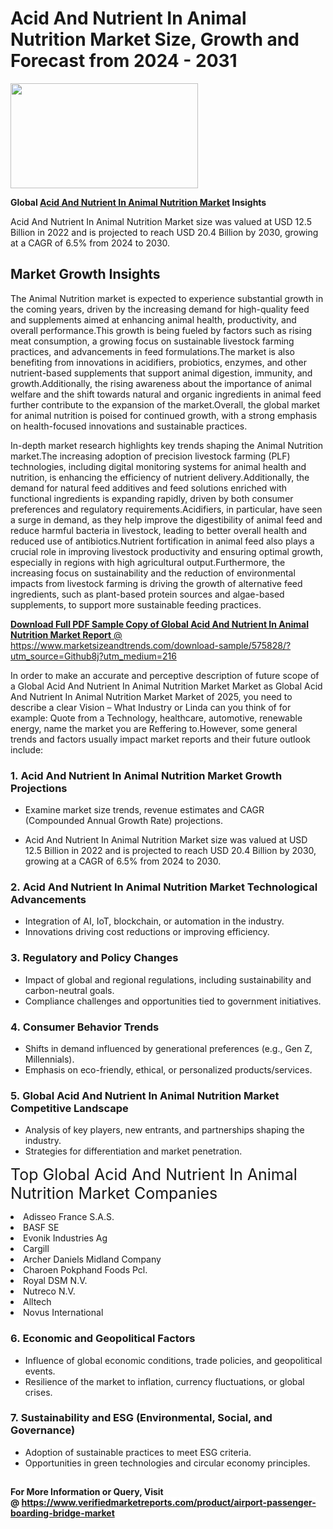 <H1>Acid And Nutrient In Animal Nutrition Market Size, Growth and Forecast from 2024 - 2031</H1><img class="aligncenter size-medium wp-image-584254" src="https://thirdeyenews.in/wp-content/uploads/2024/09/Global-Market-Research-300x168.jpeg" alt="" width="300" height="168" /><p><strong>Global&nbsp;<a href="https://www.marketsizeandtrends.com/download-sample/575828/?utm_source=Github8j?utm_medium=216">Acid And Nutrient In Animal Nutrition Market</a> Insights</strong></p><p>Acid And Nutrient In Animal Nutrition Market size was valued at USD 12.5 Billion in 2022 and is projected to reach USD 20.4 Billion by 2030, growing at a CAGR of 6.5% from 2024 to 2030.</p><p><h2>Market Growth Insights</h2> <p>The Animal Nutrition market is expected to experience substantial growth in the coming years, driven by the increasing demand for high-quality feed and supplements aimed at enhancing animal health, productivity, and overall performance.This growth is being fueled by factors such as rising meat consumption, a growing focus on sustainable livestock farming practices, and advancements in feed formulations.The market is also benefiting from innovations in acidifiers, probiotics, enzymes, and other nutrient-based supplements that support animal digestion, immunity, and growth.Additionally, the rising awareness about the importance of animal welfare and the shift towards natural and organic ingredients in animal feed further contribute to the expansion of the market.Overall, the global market for animal nutrition is poised for continued growth, with a strong emphasis on health-focused innovations and sustainable practices.<a href="download-sample-link"></a></p> <p>In-depth market research highlights key trends shaping the Animal Nutrition market.The increasing adoption of precision livestock farming (PLF) technologies, including digital monitoring systems for animal health and nutrition, is enhancing the efficiency of nutrient delivery.Additionally, the demand for natural feed additives and feed solutions enriched with functional ingredients is expanding rapidly, driven by both consumer preferences and regulatory requirements.Acidifiers, in particular, have seen a surge in demand, as they help improve the digestibility of animal feed and reduce harmful bacteria in livestock, leading to better overall health and reduced use of antibiotics.Nutrient fortification in animal feed also plays a crucial role in improving livestock productivity and ensuring optimal growth, especially in regions with high agricultural output.Furthermore, the increasing focus on sustainability and the reduction of environmental impacts from livestock farming is driving the growth of alternative feed ingredients, such as plant-based protein sources and algae-based supplements, to support more sustainable feeding practices.<a href="get-more-link"></p><p><span class=""><strong>Download Full PDF Sample Copy of Global Acid And Nutrient In Animal Nutrition Market Report</strong> @ <a href="https://www.marketsizeandtrends.com/download-sample/575828/?utm_source=Github8j?utm_medium=216" target="_blank">https://www.marketsizeandtrends.com/download-sample/575828/?utm_source=Github8j?utm_medium=216</a></span></p><p>In order to make an accurate and perceptive description of future scope of a Global&nbsp;Acid And Nutrient In Animal Nutrition Market Market as Global&nbsp;Acid And Nutrient In Animal Nutrition Market Market of 2025, you need to describe a clear Vision &ndash; What Industry or Linda can you think of for example: Quote from a Technology, healthcare, automotive, renewable energy, name the market you are Reffering to.However, some general trends and factors usually impact market reports and their future outlook include:</p><h3>1.&nbsp;<strong>Acid And Nutrient In Animal Nutrition Market Growth Projections</strong></h3><ul><li>Examine market size trends, revenue estimates and CAGR (Compounded Annual Growth Rate) projections.</li><li><p>Acid And Nutrient In Animal Nutrition Market size was valued at USD 12.5 Billion in 2022 and is projected to reach USD 20.4 Billion by 2030, growing at a CAGR of 6.5% from 2024 to 2030.</p></li></ul><h3>2.&nbsp;<strong>Acid And Nutrient In Animal Nutrition Market Technological Advancements</strong></h3><ul><li>Integration of AI, IoT, blockchain, or automation in the industry.</li><li>Innovations driving cost reductions or improving efficiency.</li></ul><h3>3.&nbsp;<strong>Regulatory and Policy Changes</strong></h3><ul><li>Impact of global and regional regulations, including sustainability and carbon-neutral goals.</li><li>Compliance challenges and opportunities tied to government initiatives.</li></ul><h3>4.&nbsp;<strong>Consumer Behavior Trends</strong></h3><ul><li>Shifts in demand influenced by generational preferences (e.g., Gen Z, Millennials).</li><li>Emphasis on eco-friendly, ethical, or personalized products/services.</li></ul><h3>5.&nbsp;<strong>Global Acid And Nutrient In Animal Nutrition Market Competitive Landscape</strong></h3><ul><li>Analysis of key players, new entrants, and partnerships shaping the industry.</li><li>Strategies for differentiation and market penetration.</li></ul><p data-pm-slice="1 1 []"><span style="color: inherit; font-family: inherit; font-size: 25px;">Top Global Acid And Nutrient In Animal Nutrition Market Companies</span></p><div class="" data-test-id=""><p><li>Adisseo France S.A.S.</li><li> BASF SE</li><li> Evonik Industries Ag</li><li> Cargill</li><li> Archer Daniels Midland Company</li><li> Charoen Pokphand Foods Pcl.</li><li> Royal DSM N.V.</li><li> Nutreco N.V.</li><li> Alltech</li><li> Novus International</li></p></div><h3>6.&nbsp;<strong>Economic and Geopolitical Factors</strong></h3><ul><li>Influence of global economic conditions, trade policies, and geopolitical events.</li><li>Resilience of the market to inflation, currency fluctuations, or global crises.</li></ul><h3>7.&nbsp;<strong>Sustainability and ESG (Environmental, Social, and Governance)</strong></h3><ul><li>Adoption of sustainable practices to meet ESG criteria.</li><li>Opportunities in green technologies and circular economy principles.</li></ul><h2><strong style="font-size: 14px;">For More Information or Query, Visit @&nbsp;</strong><a style="background-color: #ffffff; font-size: 14px;" href="https://www.marketsizeandtrends.com/report/acid-and-nutrient-in-animal-nutrition-market/" target="_blank">https://www.verifiedmarketreports.com/product/airport-passenger-boarding-bridge-market</a></h2>